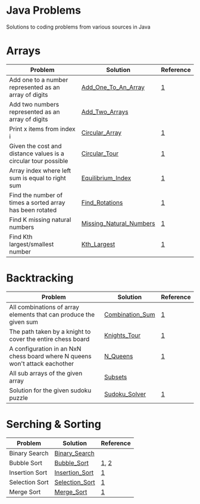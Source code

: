 # Java Problems
Solutions to coding problems from various sources in Java

# Arrays

| Problem                                                    | Solution                                                 | Reference   |
| ---------------------------------------------------------- |--------------------------------------------------------| -----|
| Add one to a number represented as an array of digits      | [Add_One_To_An_Array](src/array/Add_One_To_An_Array.java) | [1](http://codereview.stackexchange.com/questions/43343/add-one-to-a-number-represented-as-an-array-of-digits) |
| Add two numbers represented as an array of digits      | [Add_Two_Arrays](src/array/Add_Two_Arrays.java) |  |
| Print x items from index i | [Circular_Array](src/array/Circular_Array.java)| [1](http://www.geeksforgeeks.org/circular-array/) |
| Given the cost and distance values is a circular tour possible| [Circular_Tour](src/array/Circular_Tour.java)| [1](http://www.geeksforgeeks.org/find-a-tour-that-visits-all-stations/) |
| Array index where left sum is equal to right sum | [Equilibrium_Index](src/array/Equilibrium_Index.java)|[1](http://www.geeksforgeeks.org/equilibrium-index-of-an-array/)|
| Find the number of times a sorted array has been rotated | [Find_Rotations](src/array/Find_Rotations.java)|[1](https://practice.geeksforgeeks.org/problems/rotation4723/1)|
| Find K missing natural numbers | [Missing_Natural_Numbers](src/array/Missing_Natural_Numbers.java)|[1](https://practice.geeksforgeeks.org/problems/first-k-natural-numbers2135/1#)|
| Find Kth largest/smallest number | [Kth_Largest](src/array/Kth_Largest.java)|[1](http://www.geeksforgeeks.org/k-largestor-smallest-elements-in-an-array/)|

# Backtracking

| Problem                                                    | Solution                                                 | Reference   |
| ---------------------------------------------------------- |--------------------------------------------------------| -----|
| All combinations of array elements that can produce the given sum      | [Combination_Sum](src/backtracking/Combination_Sum.java) | [1](https://discuss.leetcode.com/topic/46161/a-general-approach-to-backtracking-questions-in-java-subsets-permutations-combination-sum-palindrome-partitioning) |
| The path taken by a knight to cover the entire chess board      | [Knights_Tour](src/array/Knights_Tour.java) | [1](http://www.geeksforgeeks.org/backtracking-set-1-the-knights-tour-problem/) |
| A configuration in an NxN chess board where N queens won't attack eachother       | [N_Queens](src/array/N_Queens.java) | [1](http://www.geeksforgeeks.org/backtracking-set-3-n-queen-problem/) |
| All sub arrays of the given array      | [Subsets](src/array/Subsets.java) |  |
| Solution for the given sudoku puzzle      | [Sudoku_Solver](src/array/Sudoku_Solver.java) | [1](http://www.geeksforgeeks.org/backtracking-set-7-suduku/) |

# Serching & Sorting
| Problem                                                    | Solution                                                 | Reference   |
| ---------------------------------------------------------- |--------------------------------------------------------| -----|
| Binary Search | [Binary_Search](src/sorting_searching/Binary_Search.java)| |
| Bubble Sort | [Bubble_Sort](src/sorting_searching/Bubble_Sort.java)| [1](https://visualgo.net/sorting), [2](https://www.cs.umd.edu/class/sum2003/cmsc311/Notes/BitOp/xor.html)|
| Insertion Sort | [Insertion_Sort](src/sorting_searching/Insertion_Sort.java)| [1](https://visualgo.net/sorting)|
| Selection Sort | [Selection_Sort](src/sorting_searching/Selection_Sort.java)| [1](https://visualgo.net/sorting)|
| Merge Sort | [Merge_Sort](src/sorting_searching/Merge_Sort.java)| [1](https://visualgo.net/sorting)|
